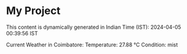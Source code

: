 # My Project

This content is dynamically generated in Indian Time (IST): 2024-04-05 00:39:56 IST


Current Weather in Coimbatore:
Temperature: 27.88 °C
Condition: mist
